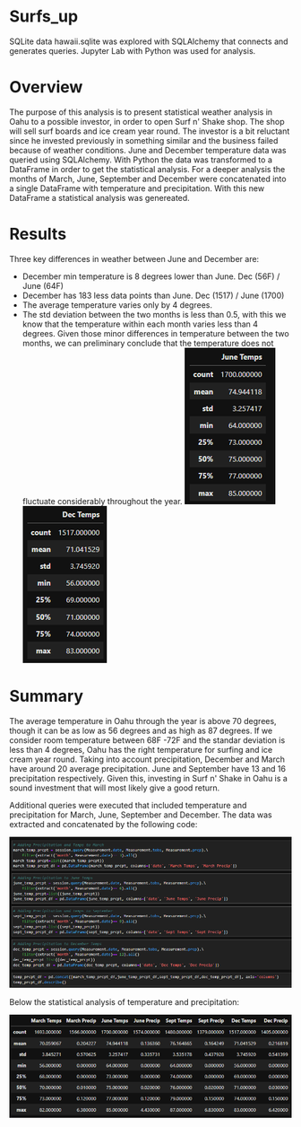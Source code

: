 # Surfs_up
SQLite data hawaii.sqlite was explored with SQLAlchemy that connects and generates queries. Jupyter Lab with Python was used for analysis. 

# Overview
The purpose of this analysis is to present statistical weather analysis in Oahu to a possible investor, in order to open Surf n' Shake shop. The shop will sell surf boards and ice cream year round. The investor is a bit reluctant since he invested previously in something similar and the business failed because of weather conditions. June and December temperature data was queried using SQLAlchemy. With Python the data was transformed to a DataFrame in order to get the statistical analysis. 
For a deeper analysis the months of March, June, September and December were concatenated into a single DataFrame with temperature and precipitation. With this new DataFrame a statistical analysis was genereated. 

# Results
Three key differences in weather between June and December are:
- December min temperature is 8 degrees lower than June. Dec (56F) / June (64F)
- December has 183 less data points than June. Dec (1517) / June (1700)
- The average temperature varies only by 4 degrees. 
- The std deviation between the two months is less than 0.5, with this we know that the temperature within each month varies less than 4 degrees. 
Given those minor differences in temperature between the two months, we can preliminary conclude that the temperature does not fluctuate considerably throughout the year. 
![June_Temp_Stats](https://github.com/Jimena-QM/surfs_up/blob/main/Resources/D1_June_Temps.png)
![Dec_Temp_Stats](https://github.com/Jimena-QM/surfs_up/blob/main/Resources/D2_Dec_Temps.png)

# Summary
The average temperature in Oahu through the year is above 70 degrees, though it can be as low as 56 degrees and as high as 87 degrees. If we consider room temperature between 68F -72F and the standar deviation is less than 4 degrees, Oahu has the right temperature for surfing and ice cream year round. Taking into account precipitation, December and March have around 20 average precipitation. June and September have 13 and 16 precipitation respectively. Given this, investing in Surf n' Shake in Oahu is a sound investment that will most likely give a good return. 

Additional queries were executed that included temperature and precipitation for March, June, September and December. 
The data was extracted and concatenated by the following code:

![Temp_Prcpt_Code](https://github.com/Jimena-QM/surfs_up/blob/main/Resources/D3_python_code.png)

Below the statistical analysis of temperature and precipitation:

![Results](https://github.com/Jimena-QM/surfs_up/blob/main/Resources/D3_AdditionalQueries.png)